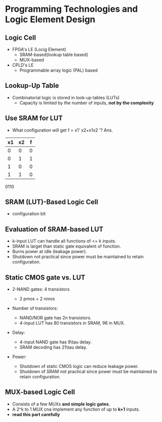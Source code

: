 # Programming Technologies and Logic Element Design

## Logic Cell
* FPGA's LE (Locig Element)
	* SRAM-based(lookup table based)
	* MUX-based
* CPLD's LE
	* Programmable array logic (PAL) based

## Lookup-Up Table
* Combinatorial logic is stored in look-up tables (LUTs) 
	* Capacity is limited by the number of inputs, **not by the
complexity**

## Use SRAM for LUT
* What configuration will get f = x1' x2+x1x2 '?
Ans.

| x1 | x2 | f |
|----|----|---|
| 0  | 0  | 0 |
| 0  | 1  | 1 |
| 1  | 0  | 0 |
| 1  | 1  | 0 |
0110

## SRAM (LUT)-Based Logic Cell
* configuration bit

## Evaluation of SRAM-based LUT
* k-input LUT can handle all functions of <= k inputs.
* SRAM is larget than static gate equivalent of function.
* Burns power at idle (leakage power).
* Shutdown not practical since power must be maintained to retain configuration.

## Static CMOS gate vs. LUT
* 2-NAND gates: 4 transistors
	* 2 pmos + 2 nmos

* Number of transistors:
	* NAND/NOR gate has 2n transistors.
	* 4-input LUT has 80 transistors in SRAM, 96 in MUX.
* Delay:
	* 4-input NAND gate has 9\tau delay.
	* SRAM decoding has 21\tau delay.
* Power:
	* Shutdown of static CMOS logic can reduce leakage power.
	* Shutdown of SRAM not practical since power must be
	  maintained to retain configuration.

## MUX-based Logic Cell
* Consists of a few MUXs **and simple logic gates.**
* A 2^k to 1 MUX cna implement any function of up to **k+1** inputs.
* **read this part carefully**

## 
